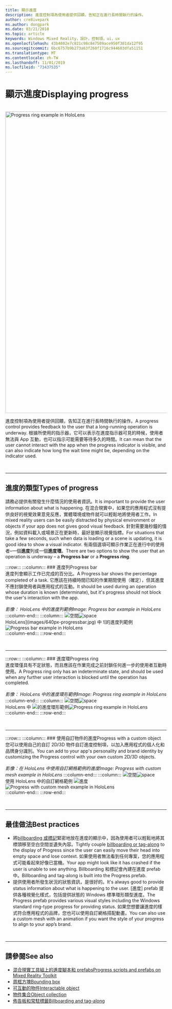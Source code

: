```yaml
---
title: 顯示進度
description: 進度控制項為使用者提供回饋，告知正在進行長時間執行的操作。
author: cre8ivepark
ms.author: dongpark
ms.date: 03/21/2018
ms.topic: article
keywords: Windows Mixed Reality，設計，控制項，ui，ux
ms.openlocfilehash: 43b4802e7c821c98c847509ace950f381da12f95
ms.sourcegitcommit: 6bc6757b9b273a63f260f1716c944603dfa51151
ms.translationtype: MT
ms.contentlocale: zh-TW
ms.lasthandoff: 11/01/2019
ms.locfileid: "73437535"
---
```

# <a name="displaying-progress"></a><span data-ttu-id="fe492-104">顯示進度</span><span class="sxs-lookup"><span data-stu-id="fe492-104">Displaying progress</span></span>

<br>

<img src="images/HoloLens2_Loader.gif" alt="Progress ring example in HoloLens" width="940px">

<span data-ttu-id="fe492-105">進度控制項為使用者提供回饋，告知正在進行長時間執行的操作。</span><span class="sxs-lookup"><span data-stu-id="fe492-105">A progress control provides feedback to the user that a long-running operation is underway.</span></span> <span data-ttu-id="fe492-106">根據所使用的指示器，它可以表示在進度指示器可見的時候，使用者無法與 App 互動，也可以指示可能需要等待多久的時間。</span><span class="sxs-lookup"><span data-stu-id="fe492-106">It can mean that the user cannot interact with the app when the progress indicator is visible, and can also indicate how long the wait time might be, depending on the indicator used.</span></span>

<br>

---

## <a name="types-of-progress"></a><span data-ttu-id="fe492-107">進度的類型</span><span class="sxs-lookup"><span data-stu-id="fe492-107">Types of progress</span></span>

<span data-ttu-id="fe492-108">請務必提供有關發生什麼情況的使用者資訊。</span><span class="sxs-lookup"><span data-stu-id="fe492-108">It is important to provide the user information about what is happening.</span></span> <span data-ttu-id="fe492-109">在混合現實中，如果您的應用程式沒有提供良好的視覺效果意見反應，實體環境或物件就可以輕鬆地將使用者工作。</span><span class="sxs-lookup"><span data-stu-id="fe492-109">In mixed reality users can be easily distracted by physical environment or objects if your app does not gives good visual feedback.</span></span> <span data-ttu-id="fe492-110">針對需要幾秒鐘的情況，例如資料載入或場景正在更新時，最好是顯示視覺指標。</span><span class="sxs-lookup"><span data-stu-id="fe492-110">For situations that take a few seconds, such when data is loading or a scene is updating, it is good idea to show a visual indicator.</span></span> <span data-ttu-id="fe492-111">有兩個選項可顯示作業正在進行中的使用者–一個**進度**列或一個**進度環**。</span><span class="sxs-lookup"><span data-stu-id="fe492-111">There are two options to show the user that an operation is underway – a **Progress bar** or a **Progress ring**.</span></span>

:::row:::
    :::column:::
        ### <a name="progress-barbr"></a><span data-ttu-id="fe492-112">進度列</span><span class="sxs-lookup"><span data-stu-id="fe492-112">Progress bar</span></span><br>
        <span data-ttu-id="fe492-113">進度列會顯示工作已完成的百分比。</span><span class="sxs-lookup"><span data-stu-id="fe492-113">A Progress bar shows the percentage completed of a task.</span></span> <span data-ttu-id="fe492-114">它應該在持續時間已知的作業期間使用（確定），但其進度不應封鎖使用者與應用程式的互動。</span><span class="sxs-lookup"><span data-stu-id="fe492-114">It should be used during an operation whose duration is known (determinate), but it's progress should not block the user's interaction with the app.</span></span><br>
        <br>
        <span data-ttu-id="fe492-115">*影像： HoloLens 中的進度列範例*</span><span class="sxs-lookup"><span data-stu-id="fe492-115">*Image: Progress bar example in HoloLens*</span></span>
    :::column-end:::
        :::column:::
        <span data-ttu-id="fe492-116">![空間](images/spacer-20x582.png)</span><span class="sxs-lookup"><span data-stu-id="fe492-116">![space](images/spacer-20x582.png)</span></span><br>
       <span data-ttu-id="fe492-117">HoloLens](images/640px-progressbar.jpg) 中 ![的進度列範例</span><span class="sxs-lookup"><span data-stu-id="fe492-117">![Progress bar example in HoloLens](images/640px-progressbar.jpg)</span></span><br>
    :::column-end:::
:::row-end:::

<br>

---

:::row:::
    :::column:::
        ### <a name="progress-ringbr"></a><span data-ttu-id="fe492-118">進度環</span><span class="sxs-lookup"><span data-stu-id="fe492-118">Progress ring</span></span><br>
        <span data-ttu-id="fe492-119">進度環僅具有不定狀態，而且應該在作業完成之前封鎖任何進一步的使用者互動時使用。</span><span class="sxs-lookup"><span data-stu-id="fe492-119">A Progress ring only has an indeterminate state, and should be used when any further user interaction is blocked until the operation has completed.</span></span><br>
        <br>
        <span data-ttu-id="fe492-120">*影像： HoloLens 中的進度環形範例*</span><span class="sxs-lookup"><span data-stu-id="fe492-120">*Image: Progress ring example in HoloLens*</span></span>
    :::column-end:::
        :::column:::
        <span data-ttu-id="fe492-121">![空間](images/spacer-20x582.png)</span><span class="sxs-lookup"><span data-stu-id="fe492-121">![space](images/spacer-20x582.png)</span></span><br>
       <span data-ttu-id="fe492-122">HoloLens 中 ![的進度環形範例](images/640px-progressring.jpg)</span><span class="sxs-lookup"><span data-stu-id="fe492-122">![Progress ring example in HoloLens](images/640px-progressring.jpg)</span></span><br>
    :::column-end:::
:::row-end:::

<br>

---

:::row:::
    :::column:::
        ### <a name="progress-with-a-custom-objectbr"></a><span data-ttu-id="fe492-123">使用自訂物件的進度</span><span class="sxs-lookup"><span data-stu-id="fe492-123">Progress with a custom object</span></span><br>
        <span data-ttu-id="fe492-124">您可以使用自己的自訂 2D/3D 物件自訂進度控制項，以加入應用程式的個人化和品牌身分識別。</span><span class="sxs-lookup"><span data-stu-id="fe492-124">You can add to your app's personality and brand identity by customizing the Progress control with your own custom 2D/3D objects.</span></span><br>
        <br>
        <span data-ttu-id="fe492-125">*影像：在 HoloLens 中使用自訂網格範例的進度*</span><span class="sxs-lookup"><span data-stu-id="fe492-125">*Image: Progress with custom mesh example in HoloLens*</span></span>
    :::column-end:::
        :::column:::
        <span data-ttu-id="fe492-126">![空間](images/spacer-20x582.png)</span><span class="sxs-lookup"><span data-stu-id="fe492-126">![space](images/spacer-20x582.png)</span></span><br>
       <span data-ttu-id="fe492-127">使用 HoloLens 中的自訂網格範例 ![進度](images/640px-progresscustom.jpg)</span><span class="sxs-lookup"><span data-stu-id="fe492-127">![Progress with custom mesh example in HoloLens](images/640px-progresscustom.jpg)</span></span><br>
    :::column-end:::
:::row-end:::

<br>

---

## <a name="best-practices"></a><span data-ttu-id="fe492-128">最佳做法</span><span class="sxs-lookup"><span data-stu-id="fe492-128">Best practices</span></span>
* <span data-ttu-id="fe492-129">將[billboarding 或標記](billboarding-and-tag-along.md)緊密地放在進度的顯示中，因為使用者可以輕鬆地將其標頭移至空白空間並遺失內容。</span><span class="sxs-lookup"><span data-stu-id="fe492-129">Tightly couple [billboarding or tag-along](billboarding-and-tag-along.md) to the display of Progress since the user can easily move their head into empty space and lose context.</span></span> <span data-ttu-id="fe492-130">如果使用者無法看到任何專案，您的應用程式可能看起來好像已當機。</span><span class="sxs-lookup"><span data-stu-id="fe492-130">Your app might look like it has crashed if the user is unable to see anything.</span></span> <span data-ttu-id="fe492-131">Billboarding 和標記會內建在進度 prefab 中。</span><span class="sxs-lookup"><span data-stu-id="fe492-131">Billboarding and tag-along is built into the Progress prefab.</span></span>
* <span data-ttu-id="fe492-132">提供使用者所發生狀況的狀態資訊，是很好的。</span><span class="sxs-lookup"><span data-stu-id="fe492-132">It's always good to provide status information about what is happening to the user.</span></span> <span data-ttu-id="fe492-133">[進度] prefab 提供各種視覺化樣式，包括提供狀態的 Windows 標準環形類型進度。</span><span class="sxs-lookup"><span data-stu-id="fe492-133">The Progress prefab provides various visual styles including the Windows standard ring-type progress for providing status.</span></span> <span data-ttu-id="fe492-134">如果您想要讓進度的樣式符合應用程式的品牌，您也可以使用自訂網格搭配動畫。</span><span class="sxs-lookup"><span data-stu-id="fe492-134">You can also use a custom mesh with an animation if you want the style of your progress to align to your app’s brand.</span></span>

<br>

---

## <a name="see-also"></a><span data-ttu-id="fe492-135">請參閱</span><span class="sxs-lookup"><span data-stu-id="fe492-135">See also</span></span>
* [<span data-ttu-id="fe492-136">混合現實工具組上的進度腳本和 prefabs</span><span class="sxs-lookup"><span data-stu-id="fe492-136">Progress scripts and prefabs on Mixed Reality Toolkit</span></span>](https://github.com/microsoft/MixedRealityToolkit-Unity/tree/mrtk_development/Assets/MixedRealityToolkit.SDK/Features/UX/Prefabs/Loader)
* [<span data-ttu-id="fe492-137">周框方塊</span><span class="sxs-lookup"><span data-stu-id="fe492-137">Bounding box</span></span>](app-bar-and-bounding-box.md)
* [<span data-ttu-id="fe492-138">可互動的物件</span><span class="sxs-lookup"><span data-stu-id="fe492-138">Interactable object</span></span>](interactable-object.md)
* [<span data-ttu-id="fe492-139">物件集合</span><span class="sxs-lookup"><span data-stu-id="fe492-139">Object collection</span></span>](object-collection.md)
* [<span data-ttu-id="fe492-140">佈告板和常駐標籤</span><span class="sxs-lookup"><span data-stu-id="fe492-140">Billboarding and tag-along</span></span>](billboarding-and-tag-along.md)
